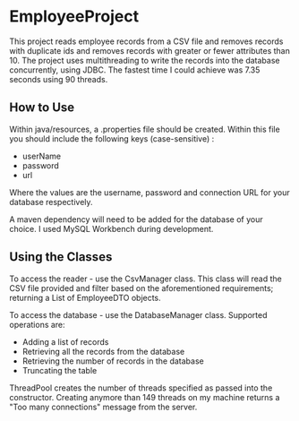 # EmployeeProject

This project reads employee records from a CSV file and removes records with duplicate ids and removes records with greater or fewer attributes than 10. The project
uses multithreading to write the records into the database concurrently, using JDBC. The fastest time I could achieve was 7.35 seconds using 90 threads.

## How to Use

Within java/resources, a .properties file should be created. Within this file you should include the following keys (case-sensitive) :
 - userName
 - password
 - url
 
 Where the values are the username, password and connection URL for your database respectively.
 
 A maven dependency will need to be added for the database of your choice. I used MySQL Workbench during development.
 
 ## Using the Classes
 
 To access the reader - use the CsvManager class. This class will read the CSV file provided and filter based on the aforementioned requirements; returning a List of 
 EmployeeDTO objects.
 
 To access the database - use the DatabaseManager class. Supported operations are:
  - Adding a list of records
  - Retrieving all the records from the database
  - Retrieving the number of records in the database 
  - Truncating the table
  
  ThreadPool creates the number of threads specified as passed into the constructor. Creating anymore than 149 threads on my machine returns a "Too many connections" message 
  from the server.
